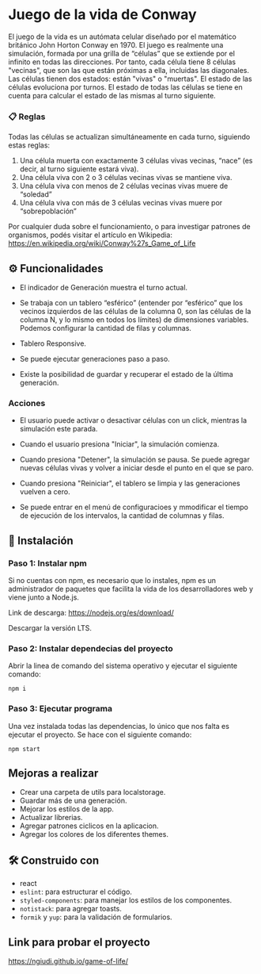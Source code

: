 # Juego de la vida de Conway 

El juego de la vida es un autómata celular diseñado por el matemático británico John Horton 
Conway en 1970. El juego es realmente una simulación, formada por una grilla de “células” que
se extiende por el infinito en todas las direcciones. Por tanto, cada célula tiene 8 células
"vecinas", que son las que están próximas a ella, incluidas las diagonales. Las células tienen
dos estados: están "vivas" o "muertas". El estado de las células evoluciona por turnos. El
estado de todas las células se tiene en cuenta para calcular el estado de las mismas al turno
siguiente.

### 📋 Reglas
Todas las células se actualizan simultáneamente en cada turno, siguiendo estas reglas:
1. Una célula muerta con exactamente 3 células vivas vecinas, “nace” (es decir, al turno siguiente 
estará viva).
2. Una célula viva con 2 o 3 células vecinas vivas se mantiene viva.
3. Una célula viva con menos de 2 células vecinas vivas muere de “soledad”
4. Una célula viva con más de 3 células vecinas vivas muere por “sobrepoblación”

Por cualquier duda sobre el funcionamiento, o para investigar patrones de organismos, podés
visitar el artículo en Wikipedia: https://en.wikipedia.org/wiki/Conway%27s_Game_of_Life

## ⚙️ Funcionalidades

*  El indicador de Generación muestra el turno actual.

* Se trabaja con un tablero “esférico” (entender por “esférico” que los vecinos izquierdos de las 
células de la columna 0, son las células de la columna N, y lo mismo en todos los límites) de 
dimensiones variables. Podemos configurar la cantidad de filas y columnas.

* Tablero Responsive.

* Se puede ejecutar generaciones paso a paso.

* Existe la posibilidad de guardar y recuperar el estado de la última generación.

### Acciones

* El usuario puede activar o desactivar células con un click, mientras la simulación este parada.

* Cuando el usuario presiona "Iniciar", la simulación comienza. 

* Cuando presiona "Detener", la simulación se pausa. Se puede agregar nuevas células vivas y volver 
a iniciar desde el punto en el que se paro. 

* Cuando presiona "Reiniciar", el tablero se limpia y las generaciones vuelven a cero. 

* Se puede entrar en el menú de configuracioes y mmodificar el tiempo de ejecución de los intervalos, 
la cantidad de columnas y filas.

## 🚀 Instalación 

### Paso 1: Instalar npm
Si no cuentas con npm, es necesario que lo instales, npm es un administrador de paquetes que facilita 
la vida de los desarrolladores web y viene junto a Node.js.

Link de descarga: https://nodejs.org/es/download/

Descargar la versión LTS.

### Paso 2: Instalar dependecias del proyecto
Abrir la linea de comando del sistema operativo y ejecutar el siguiente comando:

```
npm i
```

### Paso 3: Ejecutar programa
Una vez instalada todas las dependencias, lo único que nos falta es ejecutar el proyecto. Se hace con el
siguiente comando:

```
npm start
```

## Mejoras a realizar
- Crear una carpeta de utils para localstorage.
- Guardar más de una generación.
- Mejorar los estilos de la app.
- Actualizar librerias.
- Agregar patrones ciclicos en la aplicacion.
- Agregar los colores de los diferentes themes.

## 🛠️ Construido con 
* react
* `eslint`: para estructurar el código.
* `styled-components`: para manejar los estilos de los componentes.
* `notistack`: para agregar toasts.
* `formik` y `yup`: para la validación de formularios.

## Link para probar el proyecto

https://ngiudi.github.io/game-of-life/

